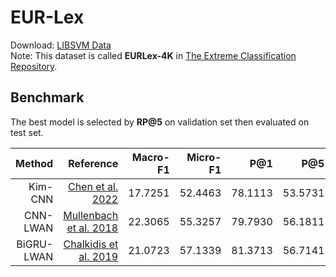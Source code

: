 # EUR-Lex

Download: [LIBSVM Data](https://www.csie.ntu.edu.tw/~cjlin/libsvmtools/datasets/multilabel.html#EUR-Lex)  
Note: This dataset is called **EURLex-4K** in [The Extreme Classification Repository](http://manikvarma.org/downloads/XC/XMLRepository.html).

## Benchmark
The best model is selected by **RP@5** on validation set then evaluated on test set.

| Method | Reference |     Macro-F1     |     Micro-F1     |     P@1     |     P@5     |     **RP@5**     |     nDCG@5     | Cfg | Time |
|-----------------:|-----------------:|-----------------:|-----------------:|-----------------:|-----------------:|-----------------:|-----------------:|-----------------:|-----------------:|
|     Kim-CNN     | [Chen et al. 2022](https://www.csie.ntu.edu.tw/~cjlin/papers/xmlcnn/xml_cnn_study.pdf) |     17.7251     |     52.4463     |     78.1113     |     53.5731     |     58.1216     |     62.5291     | [Cfg](./kim_cnn.yml) | 20 mins |
|     CNN-LWAN     | [Mullenbach et al. 2018](https://aclanthology.org/N18-1100/) |     22.3065     |     55.3257     |     79.7930     |     56.1811     |     61.1440     |     65.1978     | [Cfg](./cnn_lwan.yml) | 20 mins |
|     BiGRU-LWAN     | [Chalkidis et al. 2019](https://aclanthology.org/P19-1636/) |     21.0723     |     57.1339     |     81.3713     |     56.7141     |     61.5429     |     65.9885     | [Cfg](./bigru_lwan.yml) | 50 mins |
